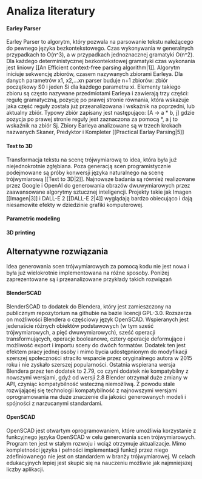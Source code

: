 # Analiza literatury

#### Earley Parser
Earley Parser to algorytm, który pozwala na parsowanie tekstu należącego do pewnego języka bezkontekstowego. Czas wykonywania w generalnych przypadkach to  O(n^3), a w przypadkach jednoznacznej gramatyki O(n^2). Dla każdego deterministycznej bezkontekstowej gramatyki czas wykonania jest liniowy [[An Efficient context-free parsing algorithm|1]]. 
Algorytm iniciuje sekwencję zbiorów, czasem nazywanych zbiorami Earleya. Dla danych parametrów x1, x2,...xn parser buduje n+1 zbiorów: zbiór początkowy S0 i jeden Si dla każdego parametru xi. Elementy takiego zbioru są często nazywane przedmiotami Earleya i zawierają trzy części: regułę gramatyczną, pozycję po prawej stronie równania, która wskazuje jaka część reguły została już przeanalizowana i wskaźnik na poprzedni, lub aktualny zbiór. Typowy zbiór zapisany jest następująco:
[A -> a * b, j]
gdzie pozycja po prawej stronie reguły jest zaznaczona za pomocą *, a j to wskaźnik na zbiór Sj.
Zbiory Earleya analizowane są w trzech krokach nazwanych Skaner, Predyktor i Kompleter [[Practical Earlay Parsing|5]]
#### Text to 3D
Transformacja tekstu na scenę trójwymiarową to idea, która była już niejednokrotnie zgłębiana. Poza generacją scen programistycznie podejmowane są próby konwersji języka naturalnego na scenę trójwymiarową [[Text to 3D|2]]. Najnowsze badania są również realizowane przez Google i OpenAI do generowania obrazów dwuwymiarowych przez zaawansowane algorytmy sztucznej inteligencji. Projekty takie jak Imagen [[Imagen|3]] i DALL-E 2 [[DALL-E 2|4]] wyglądają bardzo obiecująco i dają niesamowite efekty w dziedzinie grafiki komputerowej.
#### Parametric modeling

#### 3D printing

## Alternatywne rozwiązania
Idea generowania scen trójwymiarowych za pomocą kodu nie jest nowa i była już wielokrotnie implementowana na różne sposoby. Poniżej zaprezentowane są i przeanalizowane przykłady takich rozwiązań 
#### BlenderSCAD
BlenderSCAD to dodatek do Blendera, który jest zamieszczony na publicznym repozytorium na githubie na bazie licencji GPL-3.0. Rozszerza on możliwości Blendera o częściowy język OpenSCAD. Wspieranych jest jedenaście różnych obiektów podstawowych (w tym sześć trójwymiarowych, a pięć dwuwymiarowych), sześć operacji transformujących, operacje booleanowe, cztery operacje deformujące i możliwość export i importu sceny do dwóch formatów. 
Dodatek ten jest efektem pracy jednej osoby i mimo bycia udostępnionym do modyfikacji szerszej społeczności straciło wsparcie przez oryginalnego autora w 2015 roku i nie zyskało szerszej popularności. Ostatnia wspierana wersja Blendera przez ten dodatek to 2.79, co czyni dodatek nie kompatybilny z nowszymi wersjami, gdyż od wersji 2.8 Blender otrzymał duże zmiany w API, czyniąc kompatybilność wsteczną niemożliwą. Z powodu stale rozwijającej się technologii kompatybilność z najnowszymi wersjami oprogramowania ma duże znaczenie dla jakości generowanych modeli i spójności z narzucanymi standardami.
#### OpenSCAD
OpenSCAD jest otwartym oprogramowaniem, które umożliwia korzystanie z funkcyjnego języka OpenSCAD w celu generowania scen trójwymiarowych. Program ten jest w stałym rozwoju i wciąż otrzymuje aktualizacje. Mimo kompletności języka i pełności implementacji funkcji przez niego zdefiniowanego nie jest on standardem w branży trójwymiarowej. W celach edukacyjnych lepiej jest skupić się na nauczeniu możliwie jak najmniejszej liczby aplikacji.